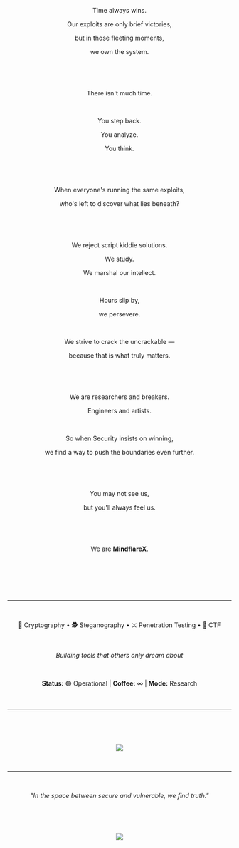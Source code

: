<div align="center">

&nbsp;

&nbsp;

&nbsp;

Time always wins.

Our exploits are only brief victories,

but in those fleeting moments,

we own the system.

&nbsp;

&nbsp;

There isn't much time.

&nbsp;

You step back.

You analyze.

You think.

&nbsp;

&nbsp;

When everyone's running the same exploits,

who's left to discover what lies beneath?

&nbsp;

&nbsp;

We reject script kiddie solutions.

We study.

We marshal our intellect.

&nbsp;

Hours slip by,

we persevere.

&nbsp;

We strive to crack the uncrackable —

because that is what truly matters.

&nbsp;

&nbsp;

We are researchers and breakers.

Engineers and artists.

&nbsp;

So when Security insists on winning,

we find a way to push the boundaries even further.

&nbsp;

&nbsp;

You may not see us,

but you'll always feel us.

&nbsp;

&nbsp;

We are **MindflareX**.

&nbsp;

&nbsp;

&nbsp;

---

&nbsp;

🔐 Cryptography • 🕵️ Steganography • ⚔️ Penetration Testing • 🎯 CTF

&nbsp;

*Building tools that others only dream about*

&nbsp;

**Status:** 🟢 Operational | **Coffee:** ∞ | **Mode:** Research

&nbsp;

---

&nbsp;

&nbsp;

![](https://github-readme-stats.vercel.app/api?username=MindflareX&show_icons=true&theme=dark&hide_border=true&bg_color=00000000&title_color=ffffff&icon_color=ffffff&text_color=ffffff&hide_title=true)

&nbsp;

---

&nbsp;

*"In the space between secure and vulnerable, we find truth."*

&nbsp;

&nbsp;

[![](https://komarev.com/ghpvc/?username=MindflareX&color=grey&style=flat-square&label=reconnaissance+visits)](https://github.com/MindflareX)

&nbsp;

&nbsp;

</div>
